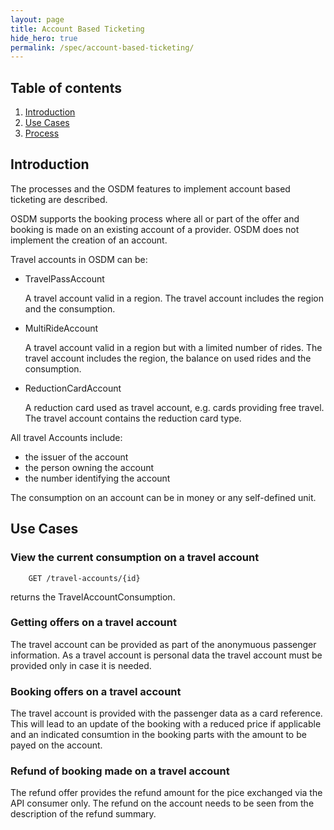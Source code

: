 ```yaml
---
layout: page
title: Account Based Ticketing
hide_hero: true
permalink: /spec/account-based-ticketing/
---
```


## Table of contents

1. [Introduction](#introduction)
2. [Use Cases](#usecases)
2. [Process](#process)

## Introduction <a name="introduction">

The processes and the OSDM features to implement account based ticketing are described.

OSDM supports the booking process where all or part of the offer and booking is made on an existing account of a provider. OSDM does not implement the creation of an account.

Travel accounts in OSDM can be: 

- TravelPassAccount

   A travel account valid in a region. The travel account includes the region and the consumption.


- MultiRideAccount

  A travel account valid in a region but with a limited number of rides. The travel account includes the region, the balance on used rides and the consumption.

- ReductionCardAccount

  A reduction card used as travel account, e.g. cards providing free travel. The travel account contains the reduction card type.


All travel Accounts include:

- the issuer of the account
- the person owning the account
- the number identifying the account


The consumption on an account can be in money or any self-defined unit.


## Use Cases <a name="usecases">


### View the current consumption on a travel account

```
    GET /travel-accounts/{id}
 ```
returns the TravelAccountConsumption.

### Getting offers on a travel account

The travel account can be provided as part of the anonymuous passenger information. As a travel account is personal data the travel account must be provided only in case it is needed.

### Booking offers on a travel account

The travel account is provided with the passenger data as a card reference. This will lead to an update of the booking with a reduced price if applicable and 
an indicated consumtion in the booking parts with the amount to be payed on the account.

### Refund of booking made on a travel account

The refund offer provides the refund amount for the pice exchanged via the API consumer only. The refund on the account needs to be seen from the description of the refund summary.

